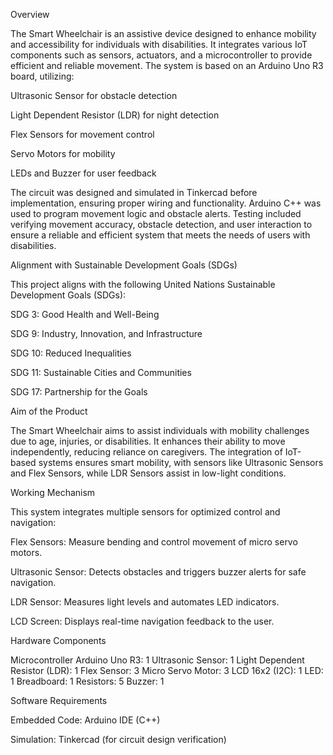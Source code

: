 Overview

The Smart Wheelchair is an assistive device designed to enhance mobility and accessibility for individuals with disabilities. It integrates various IoT components such as sensors, actuators, and a microcontroller to provide efficient and reliable movement. The system is based on an Arduino Uno R3 board, utilizing:

Ultrasonic Sensor for obstacle detection

Light Dependent Resistor (LDR) for night detection

Flex Sensors for movement control

Servo Motors for mobility

LEDs and Buzzer for user feedback

The circuit was designed and simulated in Tinkercad before implementation, ensuring proper wiring and functionality. Arduino C++ was used to program movement logic and obstacle alerts. Testing included verifying movement accuracy, obstacle detection, and user interaction to ensure a reliable and efficient system that meets the needs of users with disabilities.

Alignment with Sustainable Development Goals (SDGs)

This project aligns with the following United Nations Sustainable Development Goals (SDGs):

SDG 3: Good Health and Well-Being

SDG 9: Industry, Innovation, and Infrastructure

SDG 10: Reduced Inequalities

SDG 11: Sustainable Cities and Communities

SDG 17: Partnership for the Goals

Aim of the Product

The Smart Wheelchair aims to assist individuals with mobility challenges due to age, injuries, or disabilities. It enhances their ability to move independently, reducing reliance on caregivers. The integration of IoT-based systems ensures smart mobility, with sensors like Ultrasonic Sensors and Flex Sensors, while LDR Sensors assist in low-light conditions.

Working Mechanism

This system integrates multiple sensors for optimized control and navigation:

Flex Sensors: Measure bending and control movement of micro servo motors.

Ultrasonic Sensor: Detects obstacles and triggers buzzer alerts for safe navigation.

LDR Sensor: Measures light levels and automates LED indicators.

LCD Screen: Displays real-time navigation feedback to the user.


Hardware Components   

Microcontroller Arduino Uno R3: 1
Ultrasonic Sensor: 1
Light Dependent Resistor (LDR): 1
Flex Sensor: 3
Micro Servo Motor: 3
LCD 16x2 (I2C): 1
LED: 1
Breadboard: 1
Resistors: 5
Buzzer: 1

Software Requirements

Embedded Code: Arduino IDE (C++)

Simulation: Tinkercad (for circuit design verification)
